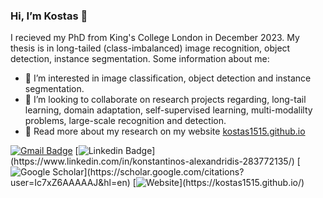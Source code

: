  ### Hi, I’m Kostas 👋
 I recieved my PhD from King's College London in December 2023. My thesis is in long-tailed (class-imbalanced) image recognition, object detection, instance segmentation.
 Some information about me:
- 👀 I’m interested in image classification, object detection and instance segmentation.
- 💞️ I’m looking to collaborate on research projects regarding, long-tail learning, domain adaptation, self-supervised learning, multi-modalilty problems, large-scale recognition and detection.
- 📄 Read more about my research on my website [kostas1515.github.io](https://kostas1515.github.io/)

[![Gmail Badge](https://img.shields.io/badge/-konstantinos.alexandridis@kcl.ac.uk-c14438?style=flat-square&logo=Gmail&logoColor=white&link=mailto:konstantinos.alexandridis@kcl.ac.uk)](mailto:konstantinos.alexandridis@kcl.ac.uk)
[![Linkedin Badge](https://img.shields.io/badge/-LinkedIn-blue?style=flat-square&logo=Linkedin&logoColor=white&link=[https://www.linkedin.com/in/konstantinos-alexandridis-283772135/](https://www.linkedin.com/in/konstantinos-alexandridis-283772135/))](https://www.linkedin.com/in/konstantinos-alexandridis-283772135/)
[![Google Scholar](https://img.shields.io/badge/Google%20Scholar-4285F4?style=flat-square&logo=google-scholar&logoColor=white&link=[https://scholar.google.com/citations?user=Ic7xZ6AAAAAJ&hl=en](https://scholar.google.com/citations?user=Ic7xZ6AAAAAJ&hl=en))](https://scholar.google.com/citations?user=Ic7xZ6AAAAAJ&hl=en)
[![Website](https://img.shields.io/badge/Website-black.svg?style=flat-square&link=[https://kostas1515.github.io/](https://kostas1515.github.io/))](https://kostas1515.github.io/)


<!---
kostas1515/kostas1515 is a ✨ special ✨ repository because its `README.md` (this file) appears on your GitHub profile.
You can click the Preview link to take a look at your changes.
--->
